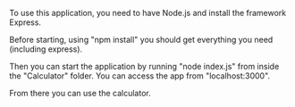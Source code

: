 To use this application, you need to have Node.js and install the framework Express.

Before starting, using "npm install" you should get everything you need (including express).

Then you can start the application by running "node index.js" from inside the "Calculator" folder. You can access the app from "localhost:3000".

From there you can use the calculator.
